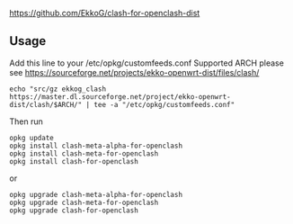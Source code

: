 https://github.com/EkkoG/clash-for-openclash-dist

## Usage

Add this line to your /etc/opkg/customfeeds.conf
Supported ARCH please see https://sourceforge.net/projects/ekko-openwrt-dist/files/clash/

```
echo "src/gz ekkog_clash https://master.dl.sourceforge.net/project/ekko-openwrt-dist/clash/$ARCH/" | tee -a "/etc/opkg/customfeeds.conf"
```
Then run

```
opkg update
opkg install clash-meta-alpha-for-openclash
opkg install clash-meta-for-openclash
opkg install clash-for-openclash
```

or

```
opkg upgrade clash-meta-alpha-for-openclash
opkg upgrade clash-meta-for-openclash
opkg upgrade clash-for-openclash
```